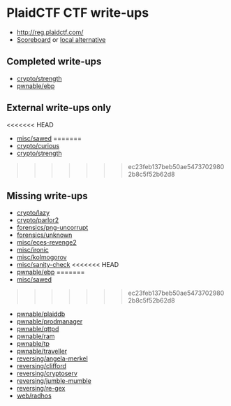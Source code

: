 # PlaidCTF CTF write-ups

* <http://reg.plaidctf.com/>
* [Scoreboard](http://reg.plaidctf.com/scoreboard) or [local alternative](TODOLOCAL)

## Completed write-ups

* [crypto/strength](crypto/strength)
* [pwnable/ebp](pwnable/ebp)

## External write-ups only

<<<<<<< HEAD
* [misc/sawed](misc/sawed)
=======
* [crypto/curious](crypto/curious)
* [crypto/strength](crypto/strength)
>>>>>>> ec23feb137beb50ae54737029802b8c5f52b62d8

## Missing write-ups

* [crypto/lazy](crypto/lazy)
* [crypto/parlor2](crypto/parlor2)
* [forensics/png-uncorrupt](forensics/png-uncorrupt)
* [forensics/unknown](forensics/unknown)
* [misc/eces-revenge2](misc/eces-revenge2)
* [misc/ironic](misc/ironic)
* [misc/kolmogorov](misc/kolmogorov)
* [misc/sanity-check](misc/sanity-check)
<<<<<<< HEAD
* [pwnable/ebp](pwnable/ebp)
=======
* [misc/sawed](misc/sawed)
>>>>>>> ec23feb137beb50ae54737029802b8c5f52b62d8
* [pwnable/plaiddb](pwnable/plaiddb)
* [pwnable/prodmanager](pwnable/prodmanager)
* [pwnable/qttpd](pwnable/qttpd)
* [pwnable/ram](pwnable/ram)
* [pwnable/tp](pwnable/tp)
* [pwnable/traveller](pwnable/traveller)
* [reversing/angela-merkel](reversing/angela-merkel)
* [reversing/clifford](reversing/clifford)
* [reversing/cryptoserv](reversing/cryptoserv)
* [reversing/jumble-mumble](reversing/jumble-mumble)
* [reversing/re-gex](reversing/re-gex)
* [web/radhos](web/radhos)
